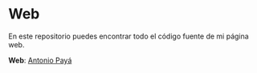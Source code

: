 # Web

En este repositorio puedes encontrar todo el código fuente de mi página web.

**Web**: [Antonio Payá](http://www.antoniopg.esy.es)

